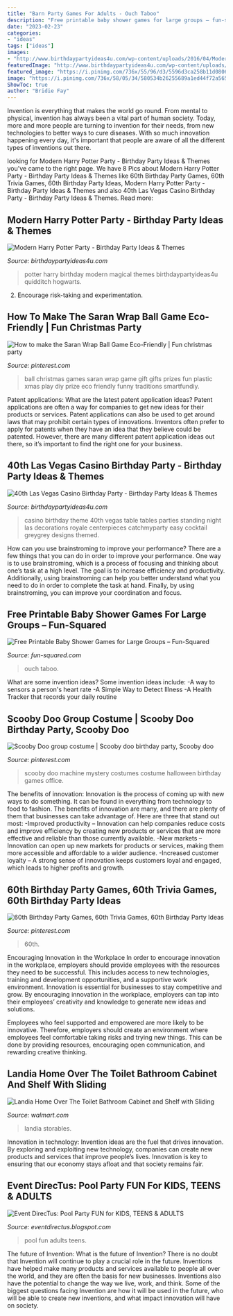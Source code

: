 ```yaml
---
title: "Barn Party Games For Adults - Ouch Taboo"
description: "Free printable baby shower games for large groups – fun-squared"
date: "2023-02-23"
categories:
- "ideas"
tags: ["ideas"]
images:
- "http://www.birthdaypartyideas4u.com/wp-content/uploads/2016/04/Modern-Harry-Potter-Party-Hogwarts-Quidditch-Party-Ideas-550x785.jpg"
featuredImage: "http://www.birthdaypartyideas4u.com/wp-content/uploads/2016/04/Modern-Harry-Potter-Party-Hogwarts-Quidditch-Party-Ideas-550x785.jpg"
featured_image: "https://i.pinimg.com/736x/55/96/d3/5596d3ca258b11d0806a5045a357f113.jpg"
image: "https://i.pinimg.com/736x/58/05/34/580534b26255689a1ed44f72a5654a68.jpg"
ShowToc: true
author: "Bridie Fay"
---
```



Invention is everything that makes the world go round. From mental to physical, invention has always been a vital part of human society. Today, more and more people are turning to invention for their needs, from new technologies to better ways to cure diseases. With so much innovation happening every day, it's important that people are aware of all the different types of inventions out there.

	

		
looking for Modern Harry Potter Party - Birthday Party Ideas &amp; Themes you've came to the right page. We have 8 Pics about Modern Harry Potter Party - Birthday Party Ideas &amp; Themes like 60th Birthday Party Games, 60th Trivia Games, 60th Birthday Party Ideas, Modern Harry Potter Party - Birthday Party Ideas &amp; Themes and also 40th Las Vegas Casino Birthday Party - Birthday Party Ideas &amp; Themes. Read more:
		
    
## Modern Harry Potter Party - Birthday Party Ideas &amp; Themes

<img loading=lazy src="http://www.birthdaypartyideas4u.com/wp-content/uploads/2016/04/Modern-Harry-Potter-Party-Hogwarts-Quidditch-Party-Ideas-550x785.jpg" onerror="this.onerror=null;this.src='https://tse2.mm.bing.net/th?id=OIP.yEG2Jny7Kd7CrQmdBlmTCQHaKk&amp;pid=15.1';" alt="Modern Harry Potter Party - Birthday Party Ideas &amp; Themes">

_Source: birthdaypartyideas4u.com_

>potter harry birthday modern magical themes birthdaypartyideas4u quidditch hogwarts. 

	

2. Encourage risk-taking and experimentation.

    
## How To Make The Saran Wrap Ball Game Eco-Friendly | Fun Christmas Party

<img loading=lazy src="https://i.pinimg.com/736x/58/05/34/580534b26255689a1ed44f72a5654a68.jpg" onerror="this.onerror=null;this.src='https://tse2.mm.bing.net/th?id=OIP.41Dg66iJS_vhafmT2Tl2vAHaJ_&amp;pid=15.1';" alt="How to make the Saran Wrap Ball Game Eco-Friendly | Fun christmas party">

_Source: pinterest.com_

>ball christmas games saran wrap game gift gifts prizes fun plastic xmas play diy prize eco friendly funny traditions smartfundiy. 

	

Patent applications: What are the latest patent application ideas?
Patent applications are often a way for companies to get new ideas for their products or services. Patent applications can also be used to get around laws that may prohibit certain types of innovations. 
Inventors often prefer to apply for patents when they have an idea that they believe could be patented. However, there are many different patent application ideas out there, so it’s important to find the right one for your business.

    
## 40th Las Vegas Casino Birthday Party - Birthday Party Ideas &amp; Themes

<img loading=lazy src="http://i0.wp.com/www.birthdaypartyideas4u.com/wp-content/uploads/2015/02/table1-412x550.jpg?resize=550%2C733" onerror="this.onerror=null;this.src='https://tse1.mm.bing.net/th?id=OIP.71gZkQSvh6fiYE72DgKutwHaJ3&amp;pid=15.1';" alt="40th Las Vegas Casino Birthday Party - Birthday Party Ideas &amp; Themes">

_Source: birthdaypartyideas4u.com_

>casino birthday theme 40th vegas table tables parties standing night las decorations royale centerpieces catchmyparty easy cocktail greygrey designs themed. 

	

How can you use brainstroming to improve your performance?
There are a few things that you can do in order to improve your performance. One way is to use brainstroming, which is a process of focusing and thinking about one’s task at a high level. The goal is to increase efficiency and productivity. Additionally, using brainstroming can help you better understand what you need to do in order to complete the task at hand. Finally, by using brainstroming, you can improve your coordination and focus.

    
## Free Printable Baby Shower Games For Large Groups – Fun-Squared

<img loading=lazy src="https://fun-squared.com/wp-content/uploads/2017/08/Easy-And-Fun-Baby-Shower-Games-That-Guests-Will-Enjoy.png" onerror="this.onerror=null;this.src='https://tse2.mm.bing.net/th?id=OIP.v3W-EpZ5dxw47rOXwiQzNQHaSh&amp;pid=15.1';" alt="Free Printable Baby Shower Games for Large Groups – Fun-Squared">

_Source: fun-squared.com_

>ouch taboo. 

	

What are some invention ideas?
Some invention ideas include:
-A way to sensors a person's heart rate 
-A Simple Way to Detect Illness 
-A Health Tracker that records your daily routine

    
## Scooby Doo Group Costume | Scooby Doo Birthday Party, Scooby Doo

<img loading=lazy src="https://i.pinimg.com/736x/84/50/c0/8450c015f2ed6122e40d8c5e1736463d.jpg" onerror="this.onerror=null;this.src='https://tse3.mm.bing.net/th?id=OIP.AjvkeqMP2dRyE2WOOC9etQHaLJ&amp;pid=15.1';" alt="Scooby Doo group costume | Scooby doo birthday party, Scooby doo">

_Source: pinterest.com_

>scooby doo machine mystery costumes costume halloween birthday games office. 

	

The benefits of innovation:
Innovation is the process of coming up with new ways to do something. It can be found in everything from technology to food to fashion. The benefits of innovation are many, and there are plenty of them that businesses can take advantage of. Here are three that stand out most: 
-Improved productivity – Innovation can help companies reduce costs and improve efficiency by creating new products or services that are more effective and reliable than those currently available.
-New markets – Innovation can open up new markets for products or services, making them more accessible and affordable to a wider audience.
-Increased customer loyalty – A strong sense of innovation keeps customers loyal and engaged, which leads to higher profits and growth.

    
## 60th Birthday Party Games, 60th Trivia Games, 60th Birthday Party Ideas

<img loading=lazy src="https://i.pinimg.com/736x/55/96/d3/5596d3ca258b11d0806a5045a357f113.jpg" onerror="this.onerror=null;this.src='https://tse4.mm.bing.net/th?id=OIP.3ue5elfExaIxmHwk49KeSAHaLH&amp;pid=15.1';" alt="60th Birthday Party Games, 60th Trivia Games, 60th Birthday Party Ideas">

_Source: pinterest.com_

>60th. 

	

Encouraging Innovation in the Workplace
In order to encourage innovation in the workplace, employers should provide employees with the resources they need to be successful. This includes access to new technologies, training and development opportunities, and a supportive work environment.
Innovation is essential for businesses to stay competitive and grow. By encouraging innovation in the workplace, employers can tap into their employees’ creativity and knowledge to generate new ideas and solutions.

Employees who feel supported and empowered are more likely to be innovative. Therefore, employers should create an environment where employees feel comfortable taking risks and trying new things. This can be done by providing resources, encouraging open communication, and rewarding creative thinking.

    
## Landia Home Over The Toilet Bathroom Cabinet And Shelf With Sliding

<img loading=lazy src="https://i5.walmartimages.com/asr/3dd2fd8c-8c33-44fc-8867-d697fc5b4774.82a64a2e2668134ecc2dee8d754d8658.jpeg" onerror="this.onerror=null;this.src='https://tse4.mm.bing.net/th?id=OIP.a1UcUx9SEtq3xgnLDrQriwHaSR&amp;pid=15.1';" alt="Landia Home Over The Toilet Bathroom Cabinet and Shelf with Sliding">

_Source: walmart.com_

>landia storables. 

	

Innovation in technology:
Invention ideas are the fuel that drives innovation. By exploring and exploiting new technology, companies can create new products and services that improve people’s lives. Innovation is key to ensuring that our economy stays afloat and that society remains fair.

    
## Event DirecTus: Pool Party FUN For KIDS, TEENS &amp; ADULTS

<img loading=lazy src="http://4.bp.blogspot.com/-TSPaKNJdHyE/T13FEL4QhPI/AAAAAAAAF8I/yv1SHaPkW7o/s1600/Floating%2BInflatable%2BFUN%2BPool%2BGames%2Bfor%2BBirthday%2BParties.JPG" onerror="this.onerror=null;this.src='https://tse2.mm.bing.net/th?id=OIP.9GUeTazN0vE8bMJuk8CqoQHaE6&amp;pid=15.1';" alt="Event DirecTus: Pool Party FUN for KIDS, TEENS &amp; ADULTS">

_Source: eventdirectus.blogspot.com_

>pool fun adults teens. 

	

The future of Invention: What is the future of Invention?
There is no doubt that Invention will continue to play a crucial role in the future. Inventions have helped make many products and services available to people all over the world, and they are often the basis for new businesses. Inventions also have the potential to change the way we live, work, and think. Some of the biggest questions facing Invention are how it will be used in the future, who will be able to create new inventions, and what impact innovation will have on society.

